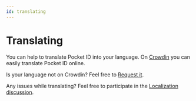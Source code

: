 ```yaml
---
id: translating
---
```


# Translating

You can help to translate Pocket ID into your language.
On [Crowdin](https://crowdin.com/project/pocket-id) you can easily translate Pocket ID online.

Is your language not on Crowdin? Feel free to [Request it](https://github.com/pocket-id/pocket-id/issues/new?assignees=&labels=language-request&projects=&template=language-request.yml&title=%F0%9F%8C%90+Language+request%3A+%3Clanguage+name+in+english%3E).

Any issues while translating? Feel free to participate in the [Localization discussion](https://github.com/pocket-id/pocket-id/discussions/370).
